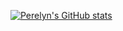 <!-- <div align="center">
  <h1>Hi there <img src="https://media.giphy.com/media/hvRJCLFzcasrR4ia7z/giphy.gif" width="3px" height="35px"/></h1>

  <p>I'm a Backend Blockchain Developer who works on Ethereum and any chain that runs an EVM </p>

  <p>🔭 I’m currently working on anything that interests me, improves my skills, and makes me money 😄</p>

  <p>👯 I’m looking to collaborate on making safe and secure smart contracts for users👯</p>

  <a href="mailto:okohebina@gmail.com" target="_blank">
  <img src="https://img.shields.io/badge/email me-%23D14836.svg?&style=for-the-badge&logo=gmail&logoColor=white" />
</a>&nbsp;&nbsp;
 </div> -->
 [![Perelyn's GitHub stats](https://github-readme-stats.vercel.app/api?username=perelyn-sama&count_private=true&show_icons=true)](https://github.com/anuraghazra/github-readme-stats)



<!--
**Perelyn-sama/Perelyn-sama** is a ✨ _special_ ✨ repository because its `README.md` (this file) appears on your GitHub profile.

Here are some ideas to get you started:

- 🔭 I’m currently working on ...
- 🌱 I’m currently learning ...
- 👯 I’m looking to collaborate on ...
- 🤔 I’m looking for help with ...
- 💬 Ask me about ...
- 📫 How to reach me: ...
- 😄 Pronouns: ...
- ⚡ Fun fact: ...
-->
